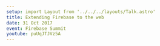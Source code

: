 ```yaml
---
setup: import Layout from '../../../layouts/Talk.astro'
title: Extending Firebase to the web
date: 31 Oct 2017
event: Firebase Summit
youtube: puUqJTJVz5A
---
```

